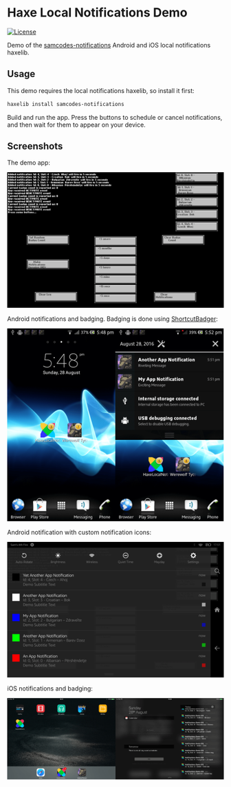 # Haxe Local Notifications Demo

[![License](http://img.shields.io/:license-mit-blue.svg?style=flat-square)](https://github.com/Tw1ddle/samcodes-notifications-demo/blob/master/LICENSE)

Demo of the [samcodes-notifications](https://github.com/Tw1ddle/samcodes-notifications) Android and iOS local notifications haxelib.

## Usage

This demo requires the local notifications haxelib, so install it first:

```bash
haxelib install samcodes-notifications
```

Build and run the app. Press the buttons to schedule or cancel notifications, and then wait for them to appear on your device.

## Screenshots

The demo app:

![Screenshot of demo app](https://github.com/Tw1ddle/samcodes-notifications-demo/blob/master/screenshots/notification-demo.png?raw=true "Notification Demo")

Android notifications and badging. Badging is done using [ShortcutBadger](https://github.com/leolin310148/ShortcutBadger):

![Screenshot of Android local notification](https://github.com/Tw1ddle/samcodes-notifications-demo/blob/master/screenshots/notification-android.png?raw=true "Notification Android")

Android notification with custom notification icons:

![Screenshot of Android notification](https://github.com/Tw1ddle/samcodes-notifications-demo/blob/master/screenshots/notification-android-custom-icons.png?raw=true "Notification Android")

iOS notifications and badging:

![Screenshot of iOS local notification](https://github.com/Tw1ddle/samcodes-notifications-demo/blob/master/screenshots/notification-ios.png?raw=true "Notification iOS")